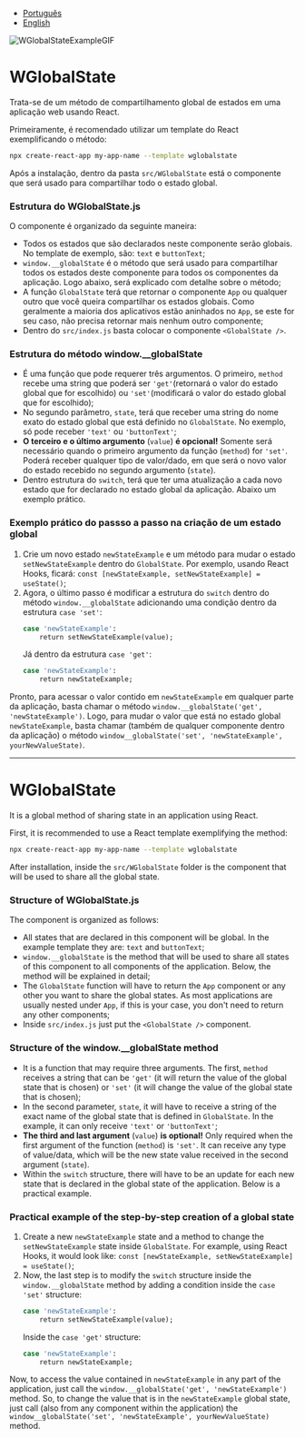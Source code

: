 - [Português](https://github.com/pyurips/WGlobalState#wglobalstate)
- [English](https://github.com/pyurips/WGlobalState#wglobalstate-1)

![WGlobalStateExampleGIF](https://cdn.discordapp.com/attachments/971787111470596136/1039796847239245834/React-App-Google-Chrome-2022-11-09-03-58-37.gif)

# WGlobalState

Trata-se de um método de compartilhamento global de estados em uma aplicação web usando React.

Primeiramente, é recomendado utilizar um template do React exemplificando o método:
```sh
npx create-react-app my-app-name --template wglobalstate
```

Após a instalação, dentro da pasta `src/WGlobalState` está o componente que será usado para compartilhar todo o estado global.

### Estrutura do WGlobalState.js

O componente é organizado da seguinte maneira:
- Todos os estados que são declarados neste componente serão globais. No template de exemplo, são: `text` e `buttonText`;
- `window.__globalState` é o método que será usado para compartilhar todos os estados deste componente para todos os componentes da aplicação. Logo abaixo, será explicado com detalhe sobre o método;
- A função `GlobalState` terá que retornar o componente `App` ou qualquer outro que você queira compartilhar os estados globais. Como geralmente a maioria dos aplicativos estão aninhados no `App`, se este for seu caso, não precisa retornar mais nenhum outro componente;
- Dentro do `src/index.js` basta colocar o componente `<GlobalState />`.

### Estrutura do método window.__globalState
- É uma função que pode requerer três argumentos. O primeiro, `method` recebe uma string que poderá ser `'get'`(retornará o valor do estado global que for escolhido) ou `'set'`(modificará o valor do estado global que for escolhido);
- No segundo parâmetro, `state`, terá que receber uma string do nome exato do estado global que está definido no `GlobalState`. No exemplo, só pode receber `'text'` ou `'buttonText'`;
- **O terceiro e o último argumento** (`value`) **é opcional!** Somente será necessário quando o primeiro argumento da função (`method`) for `'set'`. Poderá receber qualquer tipo de valor/dado, em que será o novo valor do estado recebido no segundo argumento (`state`).
- Dentro estrutura do `switch`, terá que ter uma atualização a cada novo estado que for declarado no estado global da aplicação. Abaixo um exemplo prático.

### Exemplo prático do passso a passo na criação de um estado global

1. Crie um novo estado `newStateExample` e um método para mudar o estado `setNewStateExample` dentro do `GlobalState`. Por exemplo, usando React Hooks, ficará: `const [newStateExample, setNewStateExample] = useState()`;
2. Agora, o último passo é modificar a estrutura do `switch` dentro do método `window.__globalState` adicionando uma condição dentro da estrutura `case 'set'`:
    ```sh
    case 'newStateExample':
        return setNewStateExample(value);
    ```
    Já dentro da estrutura `case 'get'`:
    ```sh
    case 'newStateExample':
        return newStateExample;
    ```

Pronto, para acessar o valor contido em `newStateExample` em qualquer parte da aplicação, basta chamar o método `window.__globalState('get', 'newStateExample')`. Logo, para mudar o valor que está no estado global `newStateExample`, basta chamar (também de qualquer componente dentro da aplicação) o método `window__globalState('set', 'newStateExample', yourNewValueState)`.

___

# WGlobalState

It is a global method of sharing state in an application using React.

First, it is recommended to use a React template exemplifying the method:
```sh
npx create-react-app my-app-name --template wglobalstate
```

After installation, inside the `src/WGlobalState` folder is the component that will be used to share all the global state.

### Structure of WGlobalState.js

The component is organized as follows:
- All states that are declared in this component will be global. In the example template they are: `text` and `buttonText`;
- `window.__globalState` is the method that will be used to share all states of this component to all components of the application. Below, the method will be explained in detail;
- The `GlobalState` function will have to return the `App` component or any other you want to share the global states. As most applications are usually nested under `App`, if this is your case, you don't need to return any other components;
- Inside `src/index.js` just put the `<GlobalState />` component.

### Structure of the window.__globalState method
- It is a function that may require three arguments. The first, `method` receives a string that can be `'get'` (it will return the value of the global state that is chosen) or `'set'` (it will change the value of the global state that is chosen);
- In the second parameter, `state`, it will have to receive a string of the exact name of the global state that is defined in `GlobalState`. In the example, it can only receive `'text'` or `'buttonText'`;
- **The third and last argument** (`value`) **is optional!** Only required when the first argument of the function (`method`) is `'set'`. It can receive any type of value/data, which will be the new state value received in the second argument (`state`).
- Within the `switch` structure, there will have to be an update for each new state that is declared in the global state of the application. Below is a practical example.

### Practical example of the step-by-step creation of a global state

1. Create a new `newStateExample` state and a method to change the `setNewStateExample` state inside `GlobalState`. For example, using React Hooks, it would look like: `const [newStateExample, setNewStateExample] = useState()`;
2. Now, the last step is to modify the `switch` structure inside the `window.__globalState` method by adding a condition inside the `case 'set'` structure:
    ```sh
    case 'newStateExample':
        return setNewStateExample(value);
    ```
    Inside the `case 'get'` structure:
    ```sh
    case 'newStateExample':
        return newStateExample;
    ```

Now, to access the value contained in `newStateExample` in any part of the application, just call the `window.__globalState('get', 'newStateExample')` method. So, to change the value that is in the `newStateExample` global state, just call (also from any component within the application) the `window__globalState('set', 'newStateExample', yourNewValueState)` method.
